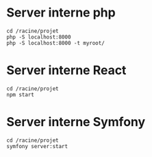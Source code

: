 # Server interne php

```
cd /racine/projet
php -S localhost:8000
php -S localhost:8000 -t myroot/
```

# Server interne React

```
cd /racine/projet
npm start
```

# Server interne Symfony

```
cd /racine/projet
symfony server:start
```